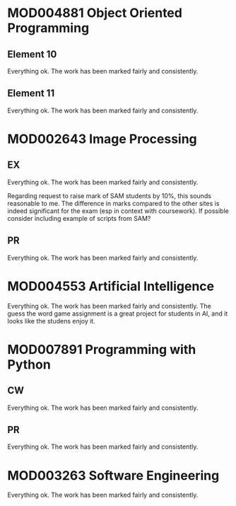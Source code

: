 # MOD004881 Object Oriented Programming

## Element 10
Everything ok. The work has been marked fairly and consistently.

## Element 11
Everything ok. The work has been marked fairly and consistently.

# MOD002643 Image Processing

## EX
Everything ok. The work has been marked fairly and consistently.

Regarding request to raise mark of SAM students by 10%, this sounds
reasonable to me. The difference in marks compared to the other sites
is indeed significant for the exam (esp in context with coursework).
If possible consider including example of scripts from SAM?

## PR
Everything ok. The work has been marked fairly and consistently.


# MOD004553 Artificial Intelligence

Everything ok. The work has been marked fairly and consistently. The
guess the word game assignment is a great project for students in AI,
and it looks like the studens enjoy it.


# MOD007891 Programming with Python

## CW
Everything ok. The work has been marked fairly and consistently.

## PR
Everything ok. The work has been marked fairly and consistently.





# MOD003263 Software Engineering

Everything ok. The work has been marked fairly and consistently.
